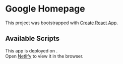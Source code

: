 # Google Homepage

This project was bootstrapped with [Create React App](https://github.com/facebook/create-react-app).

## Available Scripts

This app is deployed on .\
Open [Netlify](https://dp-bluecube-dashboard.netlify.app/) to view it in the browser.
